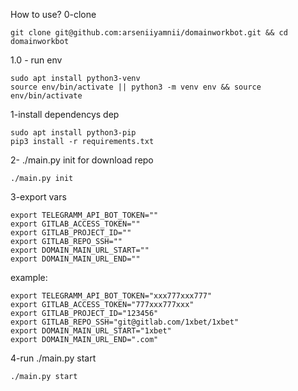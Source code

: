 How to use? 
0-clone  
```
git clone git@github.com:arseniiyamnii/domainworkbot.git && cd domainworkbot
``` 
1.0 - run env
```
sudo apt install python3-venv
source env/bin/activate || python3 -m venv env && source env/bin/activate
```

1-install dependencys
dep  
```
sudo apt install python3-pip
pip3 install -r requirements.txt
```  
2- ./main.py init for download repo  
```
./main.py init
``` 
3-export vars  
```
export TELEGRAMM_API_BOT_TOKEN=""
export GITLAB_ACCESS_TOKEN=""
export GITLAB_PROJECT_ID=""
export GITLAB_REPO_SSH=""
export DOMAIN_MAIN_URL_START=""
export DOMAIN_MAIN_URL_END=""
```
example:  
```
export TELEGRAMM_API_BOT_TOKEN="xxx777xxx777"
export GITLAB_ACCESS_TOKEN="777xxx777xxx"
export GITLAB_PROJECT_ID="123456"
export GITLAB_REPO_SSH="git@gitlab.com/1xbet/1xbet"
export DOMAIN_MAIN_URL_START="1xbet"
export DOMAIN_MAIN_URL_END=".com"
```

4-run ./main.py start  
```
./main.py start
```  
  
  

